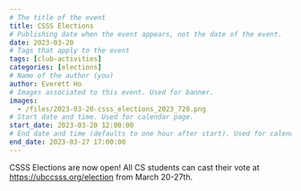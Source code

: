 ```yaml
---
# The title of the event
title: CSSS Elections
# Publishing date when the event appears, not the date of the event.
date: 2023-03-20
# Tags that apply to the event
tags: [club-activities]
categories: [elections]
# Name of the author (you)
author: Everett Ho
# Images associated to this event. Used for banner.
images:
  - /files/2023-03-20-csss_elections_2023_720.png
# Start date and time. Used for calendar page.
start_date: 2023-03-20 12:00:00
# End date and time (defaults to one hour after start). Used for calendar page.
end_date: 2023-03-27 17:00:00
---
```


CSSS Elections are now open! All CS students can cast their vote at <https://ubccsss.org/election> from March 20-27th. 
